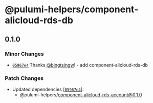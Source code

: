 # @pulumi-helpers/component-alicloud-rds-db

## 0.1.0

### Minor Changes

- [`05967e4`](https://github.com/bingtsingw/pulumi-helpers/commit/05967e4a285495b76fae8dc1ee0fa29ce2cb29c4) Thanks [@bingtsingw](https://github.com/bingtsingw)! - add component-alicloud-rds-db

### Patch Changes

- Updated dependencies [[`05967e4`](https://github.com/bingtsingw/pulumi-helpers/commit/05967e4a285495b76fae8dc1ee0fa29ce2cb29c4)]:
  - @pulumi-helpers/component-alicloud-rds-account@0.1.0
